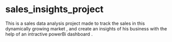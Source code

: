 # sales_insights_project
This is a sales data analysis project made to track the sales in this dynamically growing market ,
and create an insights of his business with the help of an intractive powerBi dashboard . 

